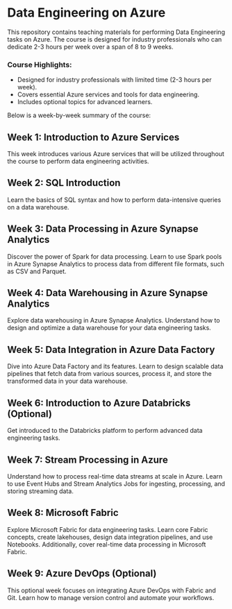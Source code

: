 # Data Engineering on Azure

This repository contains teaching materials for performing Data Engineering tasks on Azure. The course is designed for industry professionals who can dedicate 2-3 hours per week over a span of 8 to 9 weeks. 

### Course Highlights:
- Designed for industry professionals with limited time (2-3 hours per week).
- Covers essential Azure services and tools for data engineering.
- Includes optional topics for advanced learners.


Below is a week-by-week summary of the course:

## Week 1: Introduction to Azure Services
This week introduces various Azure services that will be utilized throughout the course to perform data engineering activities.

## Week 2: SQL Introduction
Learn the basics of SQL syntax and how to perform data-intensive queries on a data warehouse.

## Week 3: Data Processing in Azure Synapse Analytics
Discover the power of Spark for data processing. Learn to use Spark pools in Azure Synapse Analytics to process data from different file formats, such as CSV and Parquet.

## Week 4: Data Warehousing in Azure Synapse Analytics
Explore data warehousing in Azure Synapse Analytics. Understand how to design and optimize a data warehouse for your data engineering tasks.

## Week 5: Data Integration in Azure Data Factory
Dive into Azure Data Factory and its features. Learn to design scalable data pipelines that fetch data from various sources, process it, and store the transformed data in your data warehouse.

## Week 6: Introduction to Azure Databricks (Optional)
Get introduced to the Databricks platform to perform advanced data engineering tasks.

## Week 7: Stream Processing in Azure
Understand how to process real-time data streams at scale in Azure. Learn to use Event Hubs and Stream Analytics Jobs for ingesting, processing, and storing streaming data.

## Week 8: Microsoft Fabric
Explore Microsoft Fabric for data engineering tasks. Learn core Fabric concepts, create lakehouses, design data integration pipelines, and use Notebooks. Additionally, cover real-time data processing in Microsoft Fabric.

## Week 9: Azure DevOps (Optional)
This optional week focuses on integrating Azure DevOps with Fabric and Git. Learn how to manage version control and automate your workflows.
